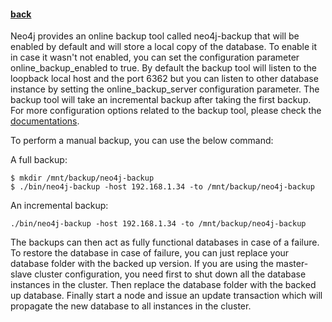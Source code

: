 #### [back](admin_main.md)


Neo4j provides an online backup tool called neo4j-backup that will be enabled by default and will store a local copy of the database. To enable it in case it wasn't not enabled, you can set the configuration parameter online_backup_enabled to true. By default the backup tool will listen to the loopback local host and the port 6362 but you can listen to other database instance by setting the online_backup_server configuration parameter. The backup tool will take an incremental backup after taking the first backup.  For more configuration options related to the backup tool, please check the [documentations](http://neo4j.com/docs/stable/backup-introduction.html).

To perform a manual backup, you can use the below command:

A full backup:

````
$ mkdir /mnt/backup/neo4j-backup
$ ./bin/neo4j-backup -host 192.168.1.34 -to /mnt/backup/neo4j-backup
````

An incremental backup:

````
./bin/neo4j-backup -host 192.168.1.34 -to /mnt/backup/neo4j-backup
````

The backups can then act as fully functional databases in case of a failure. To restore the database in case of failure, you can just replace your database folder with the backed up version. If you are using the master-slave cluster configuration, you need first to shut down all the database instances in the cluster. Then replace the database folder with the backed up database. Finally start a node and issue an update transaction which will propagate the new database to all instances in the cluster.

